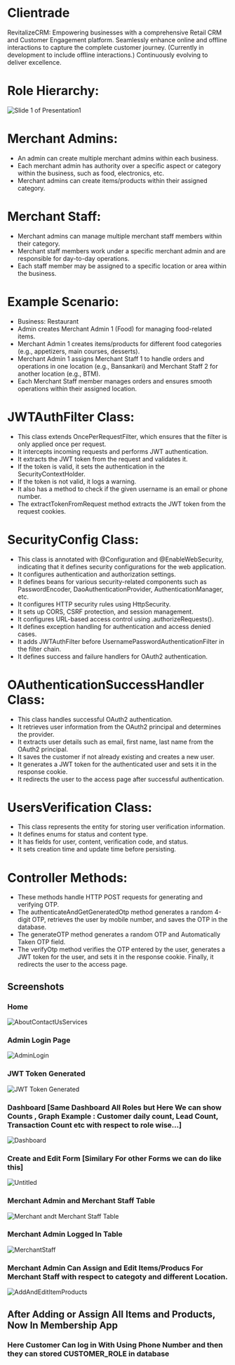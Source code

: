 # Clientrade
RevitalizeCRM: Empowering businesses with a comprehensive Retail CRM and Customer Engagement platform. Seamlessly enhance online and offline interactions to capture the complete customer journey. (Currently in development to include offline interactions.) Continuously evolving to deliver excellence.

# Role Hierarchy:
![Slide 1 of Presentation1](https://github.com/arjunrathod1996/Clientrade/assets/110610821/5829bc6b-f897-401f-9da0-28db137401d2)

# Merchant Admins:
- An admin can create multiple merchant admins within each business.
- Each merchant admin has authority over a specific aspect or category within the business, such as food, electronics, etc.
- Merchant admins can create items/products within their assigned category.

# Merchant Staff:
- Merchant admins can manage multiple merchant staff members within their category.
- Merchant staff members work under a specific merchant admin and are responsible for day-to-day operations.
- Each staff member may be assigned to a specific location or area within the business.

# Example Scenario:
- Business: Restaurant
- Admin creates Merchant Admin 1 (Food) for managing food-related items.
- Merchant Admin 1 creates items/products for different food categories (e.g., appetizers, main courses, desserts).
- Merchant Admin 1 assigns Merchant Staff 1 to handle orders and operations in one location (e.g., Bansankari) and Merchant Staff 2 for another location (e.g., BTM).
- Each Merchant Staff member manages orders and ensures smooth operations within their assigned location.

# JWTAuthFilter Class:
- This class extends OncePerRequestFilter, which ensures that the filter is only applied once per request.
- It intercepts incoming requests and performs JWT authentication.
- It extracts the JWT token from the request and validates it.
- If the token is valid, it sets the authentication in the SecurityContextHolder.
- If the token is not valid, it logs a warning.
- It also has a method to check if the given username is an email or phone number.
- The extractTokenFromRequest method extracts the JWT token from the request cookies.

# SecurityConfig Class:
- This class is annotated with @Configuration and @EnableWebSecurity, indicating that it defines security configurations for the web application.
- It configures authentication and authorization settings.
- It defines beans for various security-related components such as PasswordEncoder, DaoAuthenticationProvider, AuthenticationManager, etc.
- It configures HTTP security rules using HttpSecurity.
- It sets up CORS, CSRF protection, and session management.
- It configures URL-based access control using .authorizeRequests().
- It defines exception handling for authentication and access denied cases.
- It adds JWTAuthFilter before UsernamePasswordAuthenticationFilter in the filter chain.
- It defines success and failure handlers for OAuth2 authentication.

# OAuthenticationSuccessHandler Class:
- This class handles successful OAuth2 authentication.
- It retrieves user information from the OAuth2 principal and determines the provider.
- It extracts user details such as email, first name, last name from the OAuth2 principal.
- It saves the customer if not already existing and creates a new user.
- It generates a JWT token for the authenticated user and sets it in the response cookie.
- It redirects the user to the access page after successful authentication.

# UsersVerification Class:
- This class represents the entity for storing user verification information.
- It defines enums for status and content type.
- It has fields for user, content, verification code, and status.
- It sets creation time and update time before persisting.

# Controller Methods:
- These methods handle HTTP POST requests for generating and verifying OTP.
- The authenticateAndGetGeneratedOtp method generates a random 4-digit OTP, retrieves the user by mobile number, and saves the OTP in the database.
- The generateOTP method generates a random OTP and Automatically Taken OTP field.
- The verifyOtp method verifies the OTP entered by the user, generates a JWT token for the user, and sets it in the response cookie. Finally, it redirects the user to the access page.
  
## Screenshots

### Home
![AboutContactUsServices](https://github.com/arjunrathod1996/Clientrade/assets/110610821/8b94fb05-6773-4564-955e-961263690046)

### Admin Login Page
![AdminLogin](https://github.com/arjunrathod1996/Clientrade/assets/110610821/2afb152d-89f0-4b8d-bbd2-736dadd5a38d)

### JWT Token Generated
![JWT Token Generated](https://github.com/arjunrathod1996/Clientrade/assets/110610821/cb4a87d3-2609-415a-b2d5-e343bbc66fec)

### Dashboard [Same Dashboard All Roles but Here We can show Counts , Graph Example : Customer daily count, Lead Count, Transaction Count etc with respect to role wise...]
![Dashboard](https://github.com/arjunrathod1996/Clientrade/assets/110610821/d0bcef8b-25d4-4e25-9e5a-7799afe9c67e)

### Create and Edit Form [Similary For other Forms we can do like this]
![Untitled](https://github.com/arjunrathod1996/Clientrade/assets/110610821/ba69c32b-b9a2-4659-a34f-5f0fca6d178c)

### Merchant Admin and Merchant Staff Table
![Merchant andt Merchant Staff Table](https://github.com/arjunrathod1996/Clientrade/assets/110610821/25d17627-aadf-46f9-8917-115cccedb22e)

### Merchant Admin Logged In Table
![MerchantStaff](https://github.com/arjunrathod1996/Clientrade/assets/110610821/dff5a0df-cc61-4477-a873-92538580c082)

### Merchant Admin Can Assign and Edit Items/Producs For Merchant Staff with respect to categoty and different Location.
![AddAndEditItemProducts](https://github.com/arjunrathod1996/Clientrade/assets/110610821/a58b9931-e3b6-4496-a12b-0e463dbddc0d)

## After Adding or Assign All Items and Products, Now In Membership App
### Here Customer Can log in With Using Phone Number and then they can stored CUSTOMER_ROLE in database


